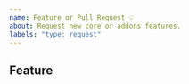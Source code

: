 ```yaml
---
name: Feature or Pull Request 💡
about: Request new core or addons features.
labels: "type: request"
---
```


## Feature

<!-- Describe the feature -->

